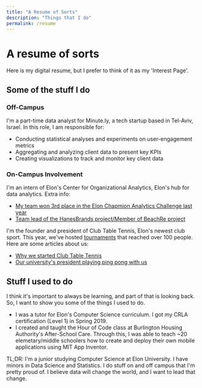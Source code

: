 ```yaml
---
title: "A Resume of Sorts"
description: "Things that I do"
permalink: /resume
---
```


# A resume of sorts

Here is my digital resume, but I prefer to think of it as my 'Interest Page'.

## Some of the stuff I do

### Off-Campus

I'm a part-time data analyst for Minute.ly, a tech startup based in Tel-Aviv, Israel. 
In this role, I am responsible for:
- Conducting statistical analyses and experiments on user-engagement metrics
- Aggregating and analyzing client data to present key KPIs
- Creating visualizations to track and monitor key client data

### On-Campus Involvement

I'm an intern of Elon's Center for Organizational Analytics, Elon's hub for data analytics. 
Extra info:
- [My team won 3rd place in the Elon Chapmion Analytics Challenge last year](https://www.elon.edu/u/news/2018/11/14/teams-leverage-analytics-to-address-sales-opportunities-for-hanesbrands/)
- [Team lead of the HanesBrands project/Member of BeachRe project](https://www.elon.edu/u/academics/business/organizational-analytics-center/interns/)

I'm the founder and president of Club Table Tennis, Elon's newest club sport. This year, we've hosted [tournaments](https://www.elon.edu/u/news/2019/04/14/club-table-tennis-to-host-tournament-in-moseley-center-april-19) that reached over 100 people.
Here are some articles about us: 
- [Why we started Club Table Tennis](https://www.elonnewsnetwork.com/article/2019/04/club-table-tennis)
- [Our university's president playing ping pong with us](https://www.elon.edu/u/news/2019/11/18/table-tennis-more-than-just-a-game-for-president-book)

## Stuff I used to do

I think it's important to always be learning, and part of that is looking back. So, I want to show you some of the things I used to do.
- I was a tutor for Elon's Computer Science  curriculum. I got my CRLA certification (Level 1) in Spring 2019.
- I created and taught the Hour of Code class at Burlington Housing Authority's After-School Care. Through this, I was able to teach ~20 elemetary/middle schoolers how to create and deploy their own mobile applications using MIT App Inventor.



TL;DR:
I'm a junior studying Computer Science at Elon University.
I have minors in Data Science and Statistics.
I do stuff on and off campus that I'm pretty proud of.
I believe data will change the world, and I want to lead that change.
